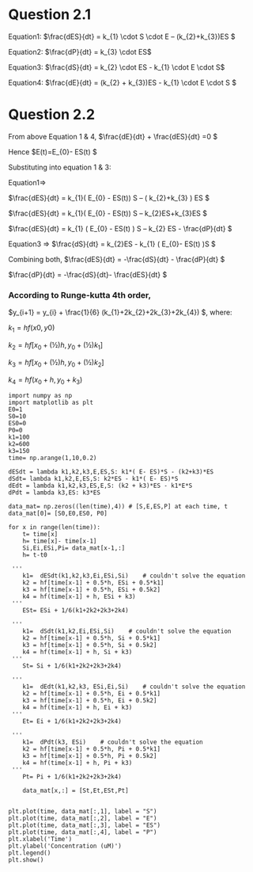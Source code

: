 # Question 2.1

Equation1: $\frac{dES}{dt} = k_{1} \cdot S \cdot E   –  (k_{2}+k_{3})ES  $

Equation2: $\frac{dP}{dt} = k_{3} \cdot ES$

Equation3: $\frac{dS}{dt} = k_{2} \cdot ES - k_{1} \cdot E \cdot S$

Equation4: $\frac{dE}{dt} = (k_{2} + k_{3})ES - k_{1} \cdot E \cdot S $



# Question 2.2  

From above Equation 1 & 4, $\frac{dE}{dt} + \frac{dES}{dt} =0 $

Hence $E(t)=E_{0}- ES(t) $ 

Substituting into equation 1 & 3:

Equation1=> 

$\frac{dES}{dt} = k_{1}( E_{0} - ES(t)) S – ( k_{2}+k_{3} ) ES $  
	
$\frac{dES}{dt} = k_{1}( E_{0} - ES(t)) S – k_{2}ES+k_{3}ES $  
	
$\frac{dES}{dt} = k_{1} ( E_{0} - ES(t)  )  S – k_{2} ES - \frac{dP}{dt} $

Equation3 => 
$\frac{dS}{dt} = k_{2}ES - k_{1} ( E_{0}- ES(t)  )S $

Combining both, 
$\frac{dES}{dt} = -\frac{dS}{dt} - \frac{dP}{dt} $

$\frac{dP}{dt} = -\frac{dS}{dt}- \frac{dES}{dt} $

### According to Runge-kutta 4th order, 
$y_{i+1} = y_{i} + \frac{1}{6} (k_{1}+2k_{2}+2k_{3}+2k_{4}) $, where: 

$k_{1} = hf(x0, y0)$

$k_{2} = hf[x_{0} + (½)h, y_{0} + (½)k_{1}]$

$k_{3} = hf[x_{0} + (½)h, y_{0} + (½)k_{2}]$

$k_{4} = hf(x_{0} + h, y_{0} + k_{3})$


```
import numpy as np
import matplotlib as plt
E0=1
S0=10
ES0=0
P0=0
k1=100
k2=600
k3=150
time= np.arange(1,10,0.2)

dESdt = lambda k1,k2,k3,E,ES,S: k1*( E- ES)*S - (k2+k3)*ES  
dSdt= lambda k1,k2,E,ES,S: k2*ES - k1*( E- ES)*S
dEdt = lambda k1,k2,k3,ES,E,S: (k2 + k3)*ES - k1*E*S
dPdt = lambda k3,ES: k3*ES

data_mat= np.zeros((len(time),4)) # [S,E,ES,P] at each time, t
data_mat[0]= [S0,E0,ES0, P0]

for x in range(len(time)):
    t= time[x]
    h= time[x]- time[x-1]
    Si,Ei,ESi,Pi= data_mat[x-1,:]
    h= t-t0 
  
 '''   
    k1=  dESdt(k1,k2,k3,Ei,ESi,Si)    # couldn't solve the equation
    k2 = hf[time[x-1] + 0.5*h, ESi + 0.5*k1]
    k3 = hf[time[x-1] + 0.5*h, ESi + 0.5k2]
    k4 = hf(time[x-1] + h, ESi + k3)
 '''    
    ESt= ESi + 1/6(k1+2k2+2k3+2k4)
        
 '''   
    k1=  dSdt(k1,k2,Ei,ESi,Si)    # couldn't solve the equation
    k2 = hf[time[x-1] + 0.5*h, Si + 0.5*k1]
    k3 = hf[time[x-1] + 0.5*h, Si + 0.5k2]
    k4 = hf(time[x-1] + h, Si + k3)
 '''    
    St= Si + 1/6(k1+2k2+2k3+2k4)

 '''   
    k1=  dEdt(k1,k2,k3, ESi,Ei,Si)    # couldn't solve the equation
    k2 = hf[time[x-1] + 0.5*h, Ei + 0.5*k1]
    k3 = hf[time[x-1] + 0.5*h, Ei + 0.5k2]
    k4 = hf(time[x-1] + h, Ei + k3)
 '''    
    Et= Ei + 1/6(k1+2k2+2k3+2k4)

 '''   
    k1=  dPdt(k3, ESi)    # couldn't solve the equation
    k2 = hf[time[x-1] + 0.5*h, Pi + 0.5*k1]
    k3 = hf[time[x-1] + 0.5*h, Pi + 0.5k2]
    k4 = hf(time[x-1] + h, Pi + k3)
 '''    
    Pt= Pi + 1/6(k1+2k2+2k3+2k4)
    
    data_mat[x,:] = [St,Et,ESt,Pt]


plt.plot(time, data_mat[:,1], label = "S")
plt.plot(time, data_mat[:,2], label = "E")
plt.plot(time, data_mat[:,3], label = "ES")
plt.plot(time, data_mat[:,4], label = "P")
plt.xlabel('Time')
plt.ylabel('Concentration (uM)')
plt.legend()
plt.show()
```
